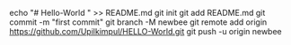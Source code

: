 echo "# Hello-World " >> README.md
git init
git add README.md
git commit -m "first commit"
git branch -M newbee
git remote add origin https://github.com/Upilkimpul/HELLO-World.git
git push -u origin newbee
